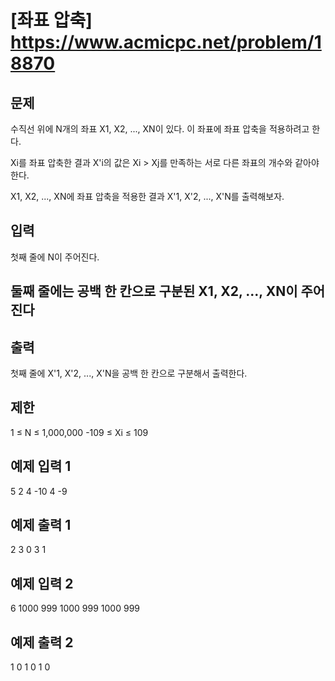 # [좌표 압축] <https://www.acmicpc.net/problem/18870>

## 문제

수직선 위에 N개의 좌표 X1, X2, ..., XN이 있다. 이 좌표에 좌표 압축을 적용하려고 한다.

Xi를 좌표 압축한 결과 X'i의 값은 Xi > Xj를 만족하는 서로 다른 좌표의 개수와 같아야 한다.

X1, X2, ..., XN에 좌표 압축을 적용한 결과 X'1, X'2, ..., X'N를 출력해보자.

## 입력

첫째 줄에 N이 주어진다.

## 둘째 줄에는 공백 한 칸으로 구분된 X1, X2, ..., XN이 주어진다

## 출력

첫째 줄에 X'1, X'2, ..., X'N을 공백 한 칸으로 구분해서 출력한다.

## 제한

1 ≤ N ≤ 1,000,000
-109 ≤ Xi ≤ 109

## 예제 입력 1

5
2 4 -10 4 -9

## 예제 출력 1

2 3 0 3 1

## 예제 입력 2

6
1000 999 1000 999 1000 999

## 예제 출력 2

1 0 1 0 1 0
